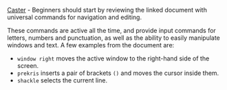 [Caster](https://github.com/dictation-toolbox/Caster/blob/master/CasterQuickReference.pdf) - Beginners should start by reviewing the linked document with universal commands for navigation and editing.

These commands are active all the time, and provide input commands for letters, numbers and punctuation, as well as the ability to easily manipulate windows and text. A few examples from the document are: 
- `window right` moves the active window to the right-hand side of the screen.
- `prekris` inserts a pair of brackets `()` and moves the cursor inside them.
- `shackle` selects the current line.

